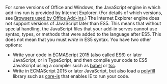 For some versions of Office and Windows, the JavaScript engine in which add-ins run is provided by Internet Explorer. (For details of which versions, see [Browsers used by Office Add-ins](../concepts/browsers-used-by-office-web-add-ins.md).) The Internet Explorer engine does not support versions of JavaScript later than ES5. This means that without special handling, the JavaScript files that your add-in serves cannot use syntax, types, or methods that were added to the language after ES5. This does not mean that you must *write* in ES5 syntax. You have two other options:

- Write your code in ECMAScript 2015 (also called ES6) or later JavaScript, or in TypeScript, and then compile your code to ES5 JavaScript using a compiler such as [babel](https://babeljs.io/) or [tsc](https://www.typescriptlang.org/index.html).
- Write in ECMAScript 2015 or later JavaScript, but also load a [polyfill](https://wikipedia.org/wiki/Polyfill_(programming)) library such as [core-js](https://github.com/zloirock/core-js) that enables IE to run your code.

